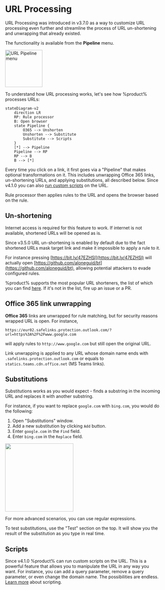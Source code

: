 # URL Processing

URL Processing was introduced in v3.7.0 as a way to customize URL processing even further and streamline the process of URL un-shortening and unwrapping that already existed.

The functionality is available from the **Pipeline** menu.

<img src="url-pipeline-menu.png" height="120" alt="URL Pipeline menu"/>

To understand how URL processing works, let's see how %product% processes URLs:

```mermaid
stateDiagram-v2
    direction LR
    RP: Rule processor
    B: Open browser
    state Pipeline {
        O365 --> Unshorten
        Unshorten --> Substitute
        Substitute --> Scripts
    }
    [*] --> Pipeline
    Pipeline --> RP
    RP --> B
    B --> [*]
```

Every time you click on a link, it first goes via a "Pipeline" that makes optional transformations on it. This includes unwrapping Office 365 links, un-shortening URLs, and applying substitutions, all described below. Since v4.1.0 you can also [run custom scripts](scripting.md) on the URL.

Rule processor then applies rules to the URL and opens the browser based on the rule.

## Un-shortening

<warning>
Internet access is required for this feature to work. If internet is not available, shortened URLs will be opened as is.
</warning>

Since v3.5.0 URL un-shortening is enabled by default due to the fact shortened URLs mask target link and make it impossible to apply a rule to it.

For instance pressing [https://bit.ly/47EZHSl](https://bit.ly/47EZHSl) will actually open [https://github.com/aloneguid/bt](https://github.com/aloneguid/bt), allowing potential attackers to evade configured rules.

%product% supports the most popular URL shorteners, the list of which you can find [here](https://github.com/aloneguid/bt/blob/master/bt/app/pipeline/unshortener.cpp). If it's not in the list, fire up an issue or a PR.

## Office 365 link unwrapping

**Office 365** links are unwrapped for rule matching, but for security reasons wrapped URL is open. For instance,

`https://eur02.safelinks.protection.outlook.com/?url=https%3A%2F%2Fwww.google.com`

will apply rules to `http://www.google.com` but still open the original URL.

<tip>
Link unwrapping is applied to any URL whose domain name ends with <code>.safelinks.protection.outlook.com</code> or equals to <code>statics.teams.cdn.office.net</code> (MS Teams links).
</tip>

## Substitutions

Substitutions works as you would expect - finds a substring in the incoming URL and replaces it with another substring.

For instance, if you want to replace `google.com` with `bing.com`, you would do the following:

1. Open "Substitutions" window.
2. Add a new substitution by clicking `Add` button.
3. Enter `google.com` in the `Find` field.
4. Enter `bing.com` in the `Replace` field.

<img height="220" src="subs-window.png"/>

For more advanced scenarios, you can use regular expressions.

To test substitutions, use the "Test" section on the top. It will show you the result of the substitution as you type in real time.

## Scripts

Since v4.1.0 %product% can run custom scripts on the URL. This is a powerful feature that allows you to manipulate the URL in any way you want. For instance, you can add a query parameter, remove a query parameter, or even change the domain name. The possibilities are endless. [Learn more](scripting.md) about scripting.



